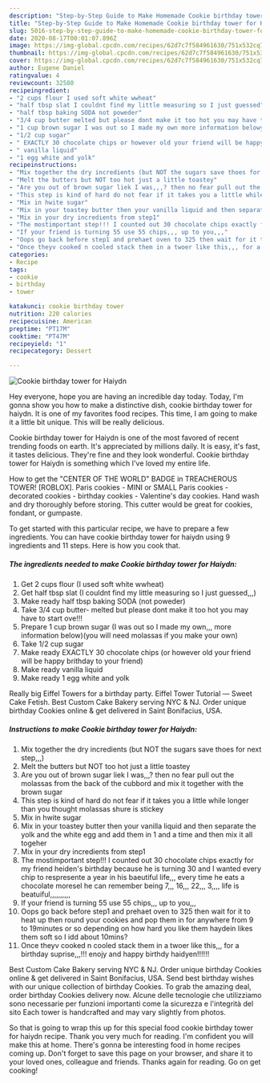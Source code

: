 ```yaml
---
description: "Step-by-Step Guide to Make Homemade Cookie birthday tower for Haiydn"
title: "Step-by-Step Guide to Make Homemade Cookie birthday tower for Haiydn"
slug: 5016-step-by-step-guide-to-make-homemade-cookie-birthday-tower-for-haiydn
date: 2020-08-17T00:01:07.896Z
image: https://img-global.cpcdn.com/recipes/62d7c7f584961630/751x532cq70/cookie-birthday-tower-for-haiydn-recipe-main-photo.jpg
thumbnail: https://img-global.cpcdn.com/recipes/62d7c7f584961630/751x532cq70/cookie-birthday-tower-for-haiydn-recipe-main-photo.jpg
cover: https://img-global.cpcdn.com/recipes/62d7c7f584961630/751x532cq70/cookie-birthday-tower-for-haiydn-recipe-main-photo.jpg
author: Eugene Daniel
ratingvalue: 4
reviewcount: 32580
recipeingredient:
- "2 cups flour I used soft white wwheat"
- "half tbsp slat I couldnt find my little measuring so I just guessed"
- "half tbsp baking SODA not poweder"
- "3/4 cup butter melted but please dont make it too hot you may have to start ove"
- "1 cup brown sugar I was out so I made my own more information belowyou will need molassas if you make your own"
- "1/2 cup sugar"
- " EXACTLY 30 chocolate chips or however old your friend will be happy brithday to your friend"
- " vanilla liquid"
- "1 egg white and yolk"
recipeinstructions:
- "Mix together the dry incredients (but NOT the sugars save thoes for next step,,,)"
- "Melt the butters but NOT too hot just a little toastey"
- "Are you out of brown sugar liek I was,,,? then no fear pull out the molassas from the back of the cubbord and mix it together with the brown sugar"
- "This step is kind of hard do not fear if it takes you a little while longer than you thought molassas shure is stickey"
- "Mix in hwite sugar"
- "Mix in your toastey butter then your vanilla liquid and then separate the yolk and the white egg and add them in 1 and a time and then mix it all togeher"
- "Mix in your dry incredients from step1"
- "The mostimportant step!!! I counted out 30 chocolate chips exactly for my friend heiden&#39;s birthday because he is turning 30 and I wanted every chip to respresente a year in his baeutiful life,,, every time he eats a chocolate moresel he can remember being 7,,, 16,,, 22,,, 3,,,, life is beatuiful,,,,,,,,,,"
- "If your friend is turning 55 use 55 chips,,, up to you,,,"
- "Oops go back before step1 and prehaet oven to 325 then wait for it to heat up then round your cookies and pop them in for anywhere from 9 to 19minutes or so depending on how hard you like them haydein likes them soft so I idd about 10mins?"
- "Once theyv cooked n cooled stack them in a twoer like this,,, for a birthday suprise,,,!!! enojy and happy birthdy haidyen!!!!!!"
categories:
- Recipe
tags:
- cookie
- birthday
- tower

katakunci: cookie birthday tower 
nutrition: 220 calories
recipecuisine: American
preptime: "PT17M"
cooktime: "PT47M"
recipeyield: "1"
recipecategory: Dessert

---
```



![Cookie birthday tower for Haiydn](https://img-global.cpcdn.com/recipes/62d7c7f584961630/751x532cq70/cookie-birthday-tower-for-haiydn-recipe-main-photo.jpg)

Hey everyone, hope you are having an incredible day today. Today, I'm gonna show you how to make a distinctive dish, cookie birthday tower for haiydn. It is one of my favorites food recipes. This time, I am going to make it a little bit unique. This will be really delicious.

Cookie birthday tower for Haiydn is one of the most favored of recent trending foods on earth. It's appreciated by millions daily. It is easy, it's fast, it tastes delicious. They're fine and they look wonderful. Cookie birthday tower for Haiydn is something which I've loved my entire life.

How to get the &#34;CENTER OF THE WORLD&#34; BADGE in TREACHEROUS TOWER! [ROBLOX]. Paris cookies - MINI or SMALL Paris cookies - decorated cookies - birthday cookies - Valentine&#39;s day cookies. Hand wash and dry thoroughly before storing. This cutter would be great for cookies, fondant, or gumpaste.


To get started with this particular recipe, we have to prepare a few ingredients. You can have cookie birthday tower for haiydn using 9 ingredients and 11 steps. Here is how you cook that.

<!--inarticleads1-->

##### The ingredients needed to make Cookie birthday tower for Haiydn:

1. Get 2 cups flour (I used soft white wwheat)
1. Get half tbsp slat (I couldnt find my little measuring so I just guessed,,,)
1. Make ready half tbsp baking SODA (not poweder)
1. Take 3/4 cup butter- melted but please dont make it too hot you may have to start ove!!!
1. Prepare 1 cup brown sugar (I was out so I made my own,,, more information below)(you will need molassas if you make your own)
1. Take 1/2 cup sugar
1. Make ready  EXACTLY 30 chocolate chips (or however old your friend will be happy brithday to your friend)
1. Make ready  vanilla liquid
1. Make ready 1 egg white and yolk


Really big Eiffel Towers for a birthday party. Eiffel Tower Tutorial — Sweet Cake Fetish. Best Custom Cake Bakery serving NYC &amp; NJ. Order unique birthday Cookies online &amp; get delivered in Saint Bonifacius, USA. 

<!--inarticleads2-->

##### Instructions to make Cookie birthday tower for Haiydn:

1. Mix together the dry incredients (but NOT the sugars save thoes for next step,,,)
1. Melt the butters but NOT too hot just a little toastey
1. Are you out of brown sugar liek I was,,,? then no fear pull out the molassas from the back of the cubbord and mix it together with the brown sugar
1. This step is kind of hard do not fear if it takes you a little while longer than you thought molassas shure is stickey
1. Mix in hwite sugar
1. Mix in your toastey butter then your vanilla liquid and then separate the yolk and the white egg and add them in 1 and a time and then mix it all togeher
1. Mix in your dry incredients from step1
1. The mostimportant step!!! I counted out 30 chocolate chips exactly for my friend heiden&#39;s birthday because he is turning 30 and I wanted every chip to respresente a year in his baeutiful life,,, every time he eats a chocolate moresel he can remember being 7,,, 16,,, 22,,, 3,,,, life is beatuiful,,,,,,,,,,
1. If your friend is turning 55 use 55 chips,,, up to you,,,
1. Oops go back before step1 and prehaet oven to 325 then wait for it to heat up then round your cookies and pop them in for anywhere from 9 to 19minutes or so depending on how hard you like them haydein likes them soft so I idd about 10mins?
1. Once theyv cooked n cooled stack them in a twoer like this,,, for a birthday suprise,,,!!! enojy and happy birthdy haidyen!!!!!!


Best Custom Cake Bakery serving NYC &amp; NJ. Order unique birthday Cookies online &amp; get delivered in Saint Bonifacius, USA. Send best birthday wishes with our unique collection of birthday Cookies. To grab the amazing deal, order birthday Cookies delivery now. Alcune delle tecnologie che utilizziamo sono necessarie per funzioni importanti come la sicurezza e l&#39;integrità del sito Each tower is handcrafted and may vary slightly from photos. 

So that is going to wrap this up for this special food cookie birthday tower for haiydn recipe. Thank you very much for reading. I'm confident you will make this at home. There's gonna be interesting food in home recipes coming up. Don't forget to save this page on your browser, and share it to your loved ones, colleague and friends. Thanks again for reading. Go on get cooking!
